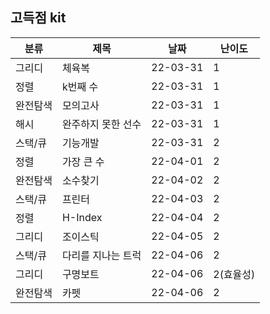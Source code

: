 ## 고득점 kit

| 분류       | 제목              | 날짜 | 난이도 |
| -------- | ----------------- | ------ |-----------------|
| 그리디   | 체육복       | 22-03-31      |1|
| 정렬   |  k번째 수        | 22-03-31      |1|
| 완전탐색   | 모의고사       | 22-03-31      |1|
| 해시   |  완주하지 못한 선수     | 22-03-31      |1|
| 스택/큐   | 기능개발      | 22-03-31      |2|
| 정렬   | 가장 큰 수      | 22-04-01      |2|
| 완전탐색   | 소수찾기      | 22-04-02      |2|
| 스택/큐   | 프린터      | 22-04-03      |2|
| 정렬   | H-Index      | 22-04-04      |2|
| 그리디   | 조이스틱      | 22-04-05      |2|
| 스택/큐   | 다리를 지나는 트럭      | 22-04-06      |2|
| 그리디   | 구명보트      | 22-04-06      |2(효율성)|
| 완전탐색   | 카펫      | 22-04-06      |2|

